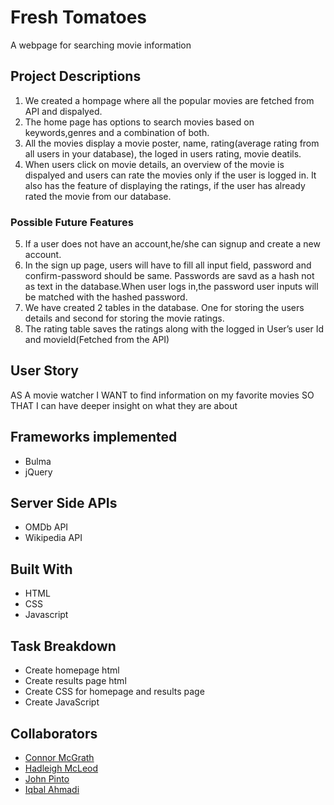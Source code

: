 # Fresh Tomatoes
A webpage for searching movie information

## Project Descriptions
1. We created a hompage where all the popular movies are fetched from API and dispalyed.
2. The home page has options to search movies based on keywords,genres and a combination of both.
3. All the movies display a movie poster, name, rating(average rating from all users in your database), the loged in users rating, movie deatils.
4. When users click on movie details, an overview of the movie is dispalyed and users can rate the movies only if the user is logged in. It also has the feature of displaying the ratings, if the user has already rated the movie from our database.
### Possible Future Features
5. If a user does not have an account,he/she can signup and create a new account.
6. In the sign up page, users will have to fill all input field, password and confirm-password should be same. Passwords are savd as a hash not as text in the database.When user logs in,the password user inputs will be matched with the hashed password.
7. We have created 2 tables in the database. One for storing the users details and second for storing the movie ratings.
8. The rating table saves the ratings along with the logged in User’s user Id and movieId(Fetched from the API)

## User Story
AS A movie watcher
I WANT to find information on my favorite movies 
SO THAT I can have deeper insight on what they are about

## Frameworks implemented
- Bulma
- jQuery

## Server Side APIs
- OMDb API
- Wikipedia API

## Built With
- HTML
- CSS
- Javascript

## Task Breakdown
- Create homepage html 
- Create results page html 
- Create CSS for homepage and results page
- Create JavaScript


## Collaborators
- [Connor McGrath](https://github.com/CJMerit)
- [Hadleigh McLeod](https://github.com/hadscloud)
- [John Pinto](https://github.com/jpinto2)
- [Iqbal Ahmadi](https://github.com/IqbalAhmadi)
